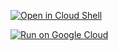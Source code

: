 [![Open in Cloud Shell](https://gstatic.com/cloudssh/images/open-btn.svg)](https://ssh.cloud.google.com/cloudshell/editor?shellonly=true&cloudshell_git_repo=https%3A%2F%2Fgithub.com%2Fahkeravi2778%2Fapi-nute%2F&cloudshell_image=gcr.io%2Fnute-pro%2Fapi-nute&cloudshell_git_branch=docker)



[![Run on Google Cloud](https://storage.googleapis.com/cloudrun/button.svg)](https://console.cloud.google.com/cloudshell/editor?shellonly=true&cloudshell_image=gcr.io/nute-pro/api-nute&cloudshell_git_repo=https://github.com/ahkeravi2778/api-nute.git)


